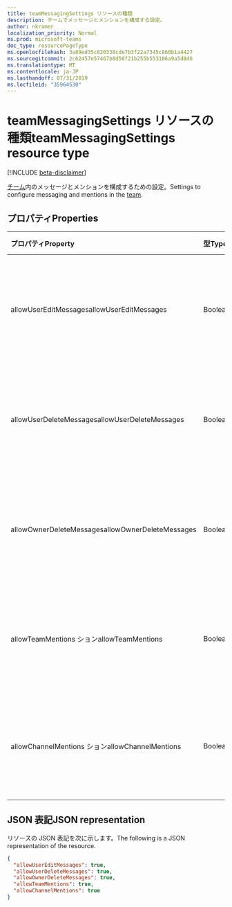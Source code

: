 ```yaml
---
title: teamMessagingSettings リソースの種類
description: チームでメッセージとメンションを構成する設定。
author: nkramer
localization_priority: Normal
ms.prod: microsoft-teams
doc_type: resourcePageType
ms.openlocfilehash: 3a89ed35c820338cde7b3f22a7345c860b1a4427
ms.sourcegitcommit: 2c62457e57467b8d50f21b255b553106a9a5d8d6
ms.translationtype: MT
ms.contentlocale: ja-JP
ms.lasthandoff: 07/31/2019
ms.locfileid: "35964530"
---
```

# <a name="teammessagingsettings-resource-type"></a><span data-ttu-id="ee655-103">teamMessagingSettings リソースの種類</span><span class="sxs-lookup"><span data-stu-id="ee655-103">teamMessagingSettings resource type</span></span>

[!INCLUDE [beta-disclaimer](../../includes/beta-disclaimer.md)]

<span data-ttu-id="ee655-104">[チーム](team.md)内のメッセージとメンションを構成するための設定。</span><span class="sxs-lookup"><span data-stu-id="ee655-104">Settings to configure messaging and mentions in the [team](team.md).</span></span>

## <a name="properties"></a><span data-ttu-id="ee655-105">プロパティ</span><span class="sxs-lookup"><span data-stu-id="ee655-105">Properties</span></span>
| <span data-ttu-id="ee655-106">プロパティ</span><span class="sxs-lookup"><span data-stu-id="ee655-106">Property</span></span>     | <span data-ttu-id="ee655-107">型</span><span class="sxs-lookup"><span data-stu-id="ee655-107">Type</span></span>   |<span data-ttu-id="ee655-108">説明</span><span class="sxs-lookup"><span data-stu-id="ee655-108">Description</span></span>|
|:---------------|:--------|:----------|
|<span data-ttu-id="ee655-109">allowUserEditMessages</span><span class="sxs-lookup"><span data-stu-id="ee655-109">allowUserEditMessages</span></span>|<span data-ttu-id="ee655-110">Boolean</span><span class="sxs-lookup"><span data-stu-id="ee655-110">Boolean</span></span>|<span data-ttu-id="ee655-111">True に設定されている場合、ユーザーは自分のメッセージを編集できます。</span><span class="sxs-lookup"><span data-stu-id="ee655-111">If set to true, users can edit their messages.</span></span>|
|<span data-ttu-id="ee655-112">allowUserDeleteMessages</span><span class="sxs-lookup"><span data-stu-id="ee655-112">allowUserDeleteMessages</span></span>|<span data-ttu-id="ee655-113">Boolean</span><span class="sxs-lookup"><span data-stu-id="ee655-113">Boolean</span></span>|<span data-ttu-id="ee655-114">True に設定されている場合、ユーザーは自分のメッセージを削除できます。</span><span class="sxs-lookup"><span data-stu-id="ee655-114">If set to true, users can delete their messages.</span></span>|
|<span data-ttu-id="ee655-115">allowOwnerDeleteMessages</span><span class="sxs-lookup"><span data-stu-id="ee655-115">allowOwnerDeleteMessages</span></span>|<span data-ttu-id="ee655-116">Boolean</span><span class="sxs-lookup"><span data-stu-id="ee655-116">Boolean</span></span>|<span data-ttu-id="ee655-117">True に設定されている場合、所有者は任意のメッセージを削除できます。</span><span class="sxs-lookup"><span data-stu-id="ee655-117">If set to true, owners can delete any message.</span></span>|
|<span data-ttu-id="ee655-118">allowTeamMentions ション</span><span class="sxs-lookup"><span data-stu-id="ee655-118">allowTeamMentions</span></span>|<span data-ttu-id="ee655-119">Boolean</span><span class="sxs-lookup"><span data-stu-id="ee655-119">Boolean</span></span>|<span data-ttu-id="ee655-120">True に設定すると @team メンションが許可されます。</span><span class="sxs-lookup"><span data-stu-id="ee655-120">If set to true, @team mentions are allowed.</span></span>|
|<span data-ttu-id="ee655-121">allowChannelMentions ション</span><span class="sxs-lookup"><span data-stu-id="ee655-121">allowChannelMentions</span></span>|<span data-ttu-id="ee655-122">Boolean</span><span class="sxs-lookup"><span data-stu-id="ee655-122">Boolean</span></span>|<span data-ttu-id="ee655-123">True に設定すると @channel メンションが許可されます。</span><span class="sxs-lookup"><span data-stu-id="ee655-123">If set to true, @channel mentions are allowed.</span></span>|

## <a name="json-representation"></a><span data-ttu-id="ee655-124">JSON 表記</span><span class="sxs-lookup"><span data-stu-id="ee655-124">JSON representation</span></span>

<span data-ttu-id="ee655-125">リソースの JSON 表記を次に示します。</span><span class="sxs-lookup"><span data-stu-id="ee655-125">The following is a JSON representation of the resource.</span></span>

<!-- {
  "blockType": "resource",
  "@odata.type": "microsoft.graph.teamMessagingSettings"
}-->

```json
{
  "allowUserEditMessages": true,
  "allowUserDeleteMessages": true,
  "allowOwnerDeleteMessages": true,
  "allowTeamMentions": true,
  "allowChannelMentions": true    
}
```

<!-- uuid: 8fcb5dbc-d5aa-4681-8e31-b001d5168d79
2015-10-25 14:57:30 UTC -->
<!--
{
  "type": "#page.annotation",
  "description": "team's messagingSettings resource",
  "keywords": "",
  "section": "documentation",
  "tocPath": "",
  "suppressions": []
}
-->
